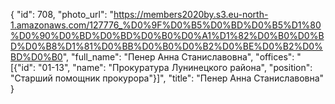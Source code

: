{
    "id": 708,
    "photo_url": "https://members2020by.s3.eu-north-1.amazonaws.com/127776_%D0%9F%D0%B5%D0%BD%D0%B5%D1%80%D0%90%D0%BD%D0%BD%D0%B0%D0%A1%D1%82%D0%B0%D0%BD%D0%B8%D1%81%D0%BB%D0%B0%D0%B2%D0%BE%D0%B2%D0%BD%D0%B0",
    "full_name": "Пенер Анна Станиславовна",
    "offices": "[{\"id\": \"01-13\", \"name\": \"Прокуратура Лунинецкого района\", \"position\": \"Старший помощник прокурора\"}]",
    "title": "Пенер Анна Станиславовна"
}